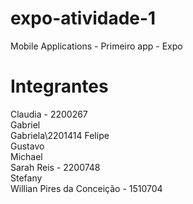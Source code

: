# expo-atividade-1
Mobile Applications - Primeiro app - Expo

# Integrantes
Claudia - 2200267\
Gabriel\
Gabriela\2201414
Felipe\
Gustavo\
Michael\
Sarah Reis - 2200748\
Stefany\
Willian Pires da Conceição - 1510704
